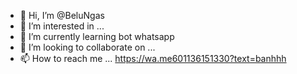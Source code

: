 

- 👋 Hi, I’m @BeluNgas
- 👀 I’m interested in ...
- 🌱 I’m currently learning bot whatsapp
- 💞️ I’m looking to collaborate on ...
- 📫 How to reach me ...
https://wa.me601136151330?text=banhhh

<!---
BeluNgas/BeluNgas is a ✨ special ✨ repository because its `README.md` (this file) appears on your GitHub profile.
You can click the Preview link to take a look at your changes.
--->

